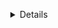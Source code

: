 <ul>
    <details>
        <sumarry>next_permutation</summary>
        <ol>
            <li>Problem: <a href="https://cses.fi/alon/task/1622/">Creating Strings</a></li>
        </ol>
    </details>
</ul>
